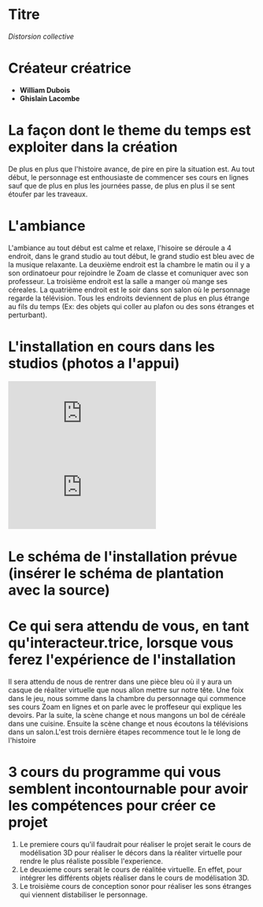 # Titre
*Distorsion collective*
# Créateur créatrice
- **William Dubois**
- **Ghislain Lacombe**
# La façon dont le theme du temps est exploiter dans la création
De plus en plus que l'histoire avance, de pire en pire la situation est. Au tout début, le personnage est enthousiaste de commencer ses cours en lignes sauf que de plus en plus les journées passe, de plus en plus il se sent étoufer par les traveaux.
# L'ambiance
L'ambiance au tout début est calme et relaxe, l'hisoire se déroule a 4 endroit, dans le grand studio au tout début, le grand studio est bleu avec de la musique relaxante. La deuxième endroit est la chambre le matin ou il y a son ordinatoeur pour rejoindre le Zoam de classe et comuniquer avec son professeur. La troisième endroit est la salle a manger où mange ses céreales. La quatrième endroit est le soir dans son salon où le personnage regarde la télévision. Tous les endroits deviennent de plus en plus étrange au fils du temps (Ex: des objets qui coller au plafon ou des sons étranges et perturbant).
# L'installation en cours dans les studios (photos a l'appui)
![image de l'instalation de Distorsion collective](https://tim-montmorency.com/2022/projets/Chronaufrage/docs/web/index.html)
![image de l'instalation de Distorsion collective](https://tim-montmorency.com/2022/projets/Chronaufrage/docs/web/index.html)

# Le schéma de l'installation prévue (insérer le schéma de plantation avec la source)
# Ce qui sera attendu de vous, en tant qu'interacteur.trice, lorsque vous ferez l'expérience de l'installation
Il sera attendu de nous de rentrer dans une pièce bleu où il y aura un casque de réaliter virtuelle que nous allon mettre sur notre tête. Une foix dans le jeu, nous somme dans la chambre du personnage qui commence ses cours Zoam en lignes et on parle avec le proffeseur qui explique les devoirs. Par la suite, la scène change et nous mangons un bol de céréale dans une cuisine. Ensuite la scène change et nous écoutons la télévisions dans un salon.L'est trois dernière étapes recommence tout le le long de l'histoire

# 3 cours du programme qui vous semblent incontournable pour avoir les compétences pour créer ce projet
1. Le premiere cours qu'il faudrait pour réaliser le projet serait le cours de modélisation 3D pour réaliser le décors dans la réaliter virtuelle pour rendre le plus réaliste possible l'experience.
2. Le deuxieme cours serait le cours de réalitée virtuelle. En effet, pour intégrer les différents objets réaliser dans le cours de modélisation 3D.
3. Le troisième cours de conception sonor pour réaliser les sons étranges qui viennent distabiliser le personnage.

